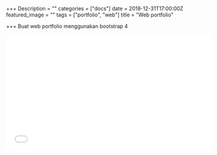 +++
Description = ""
categories = ["docs"]
date = 2018-12-31T17:00:00Z
featured_image = ""
tags = ["portfolio", "web"]
title = "Web portfolio"

+++
Buat web portfolio menggunakan bootstrap 4

<iframe width="560" height="315" src="[https://www.youtube.com/embed/31en3f1Yl4Q](https://www.youtube.com/embed/31en3f1Yl4Q "yt")" title="YouTube video player" frameborder="0" allow="accelerometer; autoplay; clipboard-write; encrypted-media; gyroscope; picture-in-picture" allowfullscreen></iframe>